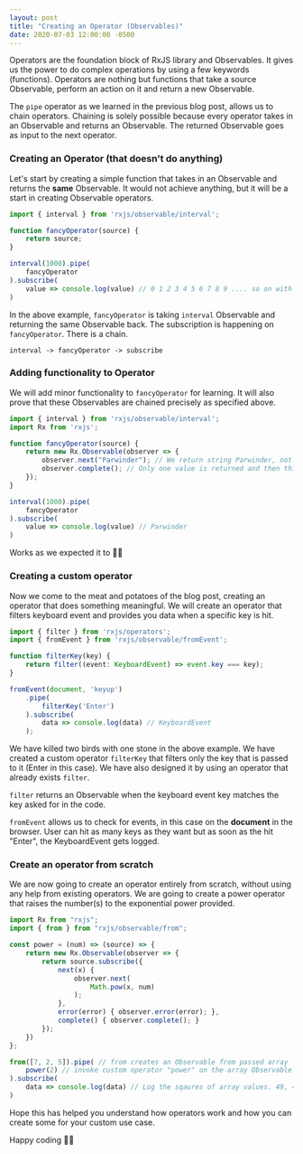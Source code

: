 ```yaml
---
layout: post
title: "Creating an Operator (Observables)"
date: 2020-07-03 12:00:00 -0500
---
```


Operators are the foundation block of RxJS library and Observables. It gives us the power to do complex operations by using a few keywords (functions). Operators are nothing but functions that take a source Observable, perform an action on it and return a new Observable.

The `pipe` operator as we learned in the previous blog post, allows us to chain operators. Chaining is solely possible because every operator takes in an Observable and returns an Observable. The returned Observable goes as input to the next operator.

### Creating an Operator (that doesn't do anything)

Let's start by creating a simple function that takes in an Observable and returns the **same** Observable. It would not achieve anything, but it will be a start in creating Observable operators.

```javascript
import { interval } from 'rxjs/observable/interval';

function fancyOperator(source) {
    return source;
}

interval(1000).pipe(
    fancyOperator
).subscribe(
    value => console.log(value) // 0 1 2 3 4 5 6 7 8 9 .... so on with each number 1 second apart
)
```

In the above example, `fancyOperator` is taking `interval` Observable and returning the same Observable back. The subscription is happening on `fancyOperator`. There is a chain.

`interval -> fancyOperator -> subscribe`

### Adding functionality to Operator

We will add minor functionality to `fancyOperator` for learning. It will also prove that these Observables are chained precisely as specified above.

```javascript
import { interval } from 'rxjs/observable/interval';
import Rx from 'rxjs';

function fancyOperator(source) {
    return new Rx.Observable(observer => {
        observer.next("Parwinder"); // We return string Parwinder, not the same Observable anymore
        observer.complete(); // Only one value is returned and then this Observable completes
    });
}

interval(1000).pipe(
    fancyOperator
).subscribe(
    value => console.log(value) // Parwinder
)
```

Works as we expected it to 🙌🏼

### Creating a custom operator

Now we come to the meat and potatoes of the blog post, creating an operator that does something meaningful. We will create an operator that filters keyboard event and provides you data when a specific key is hit.

```typescript
import { filter } from 'rxjs/operators';
import { fromEvent } from 'rxjs/observable/fromEvent';

function filterKey(key) {
    return filter((event: KeyboardEvent) => event.key === key);
}

fromEvent(document, 'keyup')
    .pipe(
        filterKey('Enter')
    ).subscribe(
        data => console.log(data) // KeyboardEvent
    );
```

We have killed two birds with one stone in the above example. We have created a custom operator `filterKey` that filters only the key that is passed to it (Enter in this case). We have also designed it by using an operator that already exists `filter`.

`filter` returns an Observable when the keyboard event key matches the key asked for in the code.

`fromEvent` allows us to check for events, in this case on the **document** in the browser. User can hit as many keys as they want but as soon as the hit "Enter", the KeyboardEvent gets logged.

### Create an operator from scratch

We are now going to create an operator entirely from scratch, without using any help from existing operators. We are going to create a power operator that raises the number(s) to the exponential power provided.

```javascript
import Rx from "rxjs";
import { from } from "rxjs/observable/from";

const power = (num) => (source) => {
    return new Rx.Observable(observer => {
        return source.subscribe({
            next(x) {
                observer.next(
                    Math.pow(x, num)
                );
            },
            error(error) { observer.error(error); },
            complete() { observer.complete(); }
        });
    })
};

from([7, 2, 5]).pipe( // from creates an Observable from passed array
    power(2) // invoke custom operator "power" on the array Observable
).subscribe(
    data => console.log(data) // Log the sqaures of array values. 49, 4, 25
)
```

Hope this has helped you understand how operators work and how you can create some for your custom use case.

Happy coding 👋🏼
